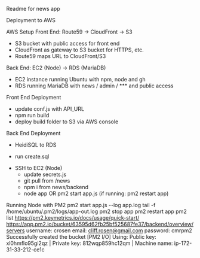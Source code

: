 Readme for news app

Deployment to AWS

AWS Setup
 Front End: Route59 -> CloudFront -> S3
 * S3 bucket with public access for front end
 * CloudFront as gateway to S3 bucket for HTTPS, etc.
 * Route59 maps URL to CloudFront/S3

 Back End: EC2 (Node) -> RDS (MariaDB)
 * EC2 instance running Ubuntu with npm, node and gh
 * RDS running MariaDB with news / admin / *** and public access

Front End Deployment
* update conf.js with API_URL
* npm run build
* deploy build folder to S3 via AWS console

Back End Deployment
* HeidiSQL to RDS
 - run create.sql
* SSH to EC2 (Node)
  - update secrets.js
  - git pull from /news
  - npm i from news/backend
  - node app OR pm2 start app.js (if running: pm2 restart app)

Running Node with PM2
	pm2 start app.js --log app.log
	tail -f /home/ubuntu/.pm2/logs/app-out.log
	pm2 stop app
	pm2 restart app
	pm2 list
https://pm2.keymetrics.io/docs/usage/quick-start/
https://app.pm2.io/bucket/63595d62fb25bf525687fe37/backend/overview/servers
username: crosen
email: cliff.rosen@gmail.com
password: cmrpm2
Successfully created the bucket
[PM2 I/O] Using: 
Public key: xl0hmflo95gi2qz | 
Private key: 812wqp859hc12qm | 
Machine name: ip-172-31-33-212-ce1c


